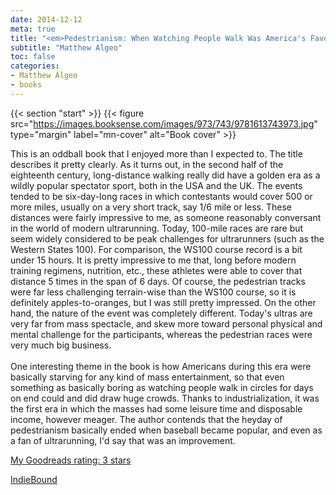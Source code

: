 ```yaml
---
date: 2014-12-12
meta: true
title: "<em>Pedestrianism: When Watching People Walk Was America's Favorite Spectator Sport</em>"
subtitle: "Matthew Algeo"
toc: false
categories:
- Matthew Algeo
- books
---
```


{{< section "start" >}}
{{< figure src="https://images.booksense.com/images/973/743/9781613743973.jpg" type="margin" label="mn-cover" alt="Book cover" >}}

This is an oddball book that I enjoyed more than I expected to. The title describes it pretty clearly. As it turns out, in the second half of the eighteenth century, long-distance walking really did have a golden era as a wildly popular spectator sport, both in the USA and the UK. The events tended to be six-day-long races in which contestants would cover 500 or more miles, usually on a very short track, say 1/6 mile or less. These distances were fairly impressive to me, as someone reasonably conversant in the world of modern ultrarunning. Today, 100-mile races are rare but seem widely considered to be peak challenges for ultrarunners (such as the Western States 100). For comparison, the WS100 course record is a bit under 15 hours. It is pretty impressive to me that, long before modern training regimens, nutrition, etc., these athletes were able to cover that distance 5 times in the span of 6 days. Of course, the pedestrian tracks were far less challenging terrain-wise than the WS100 course, so it is definitely apples-to-oranges, but I was still pretty impressed. On the other hand, the nature of the event was completely different. Today's ultras are very far from mass spectacle, and skew more toward personal physical and mental challenge for the participants, whereas the pedestrian races were very much big business.<br /><br />One interesting theme in the book is how Americans during this era were basically starving for any kind of mass entertainment, so that even something as basically boring as watching people walk in circles for days on end could and did draw huge crowds. Thanks to industrialization, it was the first era in which the masses had some leisure time and disposable income, however meager. The author contends that the heyday of pedestrianism basically ended when baseball became popular, and even as a fan of ultrarunning, I'd say that was an improvement. 

[My Goodreads rating: 3 stars](https://www.goodreads.com/review/show/1129193522)  

[IndieBound](https://www.indiebound.org/book/9781613743973)

